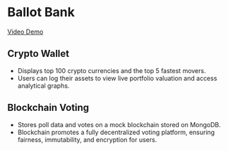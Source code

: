 # Ballot Bank
[Video Demo](https://kushal5294.github.io/ballot_bank.html)
## Crypto Wallet
- Displays top 100 crypto currencies and the top 5 fastest movers.
- Users can log their assets to view live portfolio valuation and access analytical graphs.
## Blockchain Voting
- Stores poll data and votes on a mock blockchain stored on MongoDB.
- Blockchain promotes a fully decentralized voting platform, ensuring fairness, immutability, and encryption for users.

